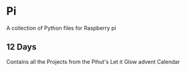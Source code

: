 # Pi
A collection of Python files for Raspberry pi


## 12 Days
Contains all the Projects from the Pihut's Let it Glow advent Calendar 

